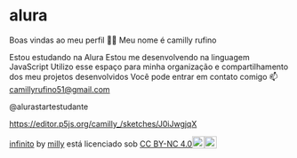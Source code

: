 # alura
Boas vindas ao meu perfil 💙💙
Meu nome é camilly rufino

Estou estudando na Alura
Estou me desenvolvendo na linguagem JavaScript
Utilizo esse espaço para minha organização e compartilhamento dos meu projetos desenvolvidos
Você pode entrar em contato comigo 📫
camillyrufino51@gmail.com

@alurastartestudante

https://editor.p5js.org/camilly_/sketches/J0iJwgjqX

<p xmlns:cc="http://creativecommons.org/ns#" xmlns:dct="http://purl.org/dc/terms/"><a property="dct:title" rel="cc:attributionURL" href="https://editor.p5js.org/camilly_/sketches/J0iJwgjqX">infinito</a> by <a rel="cc:attributionURL dct:creator" property="cc:attributionName" href="https://github.com/milly0302">milly</a> está licenciado sob <a href="https://creativecommons.org/licenses/by-nc/4.0/?ref=chooser-v1" target="_blank" rel=" licença noopener noreferrer" style="display:inline-block;" >CC BY-NC 4.0<img style="altura:22px!importante; margem-esquerda: 3px; vertical-align:text-bottom;" src="https://mirrors.creativecommons.org/presskit/icons/cc.svg?ref=chooser-v1" alt=""><img style="height:22px!important; margem-esquerda: 3px; vertical-align:text-bottom;" src="https://mirrors.creativecommons.org/presskit/icons/by.svg?ref=chooser-v1" alt=""><img style="height:22px!important; margem-esquerda: 3px; vertical-align:text-bottom;" src="https://mirrors.creativecommons.org/presskit/icons/nc.svg?ref=chooser-v1" alt=""></a></p>
